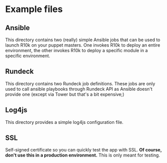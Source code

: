 # Example files

## Ansible

This directory contains two (really) simple Ansible jobs that can be used to launch R10k on your puppet masters. One invokes R10k to deploy an entire environment, the other invokes R10k to deploy a specific module in a specific environment.


## Rundeck

This directory contains two Rundeck job definitions. These jobs are only used to call ansible playbooks through Rundeck API as Ansible doesn't provide one (except via Tower but that's a bit expensive;)


## Log4js

This directory provides a simple log4js configuration file.


## SSL

Self-signed certificate so you can quickly test the app with SSL. **Of course, don't use this in a production environment.** This is only meant for testing.
